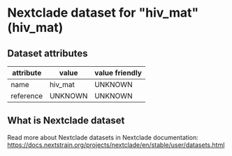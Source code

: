 # Nextclade dataset for "hiv_mat" (hiv_mat)


## Dataset attributes

| attribute            | value                | value friendly                           |
| -------------------- | -------------------- | ---------------------------------------- |
| name                 | hiv_mat              | UNKNOWN                                  |
| reference            | UNKNOWN              | UNKNOWN                                  |


## What is Nextclade dataset

Read more about Nextclade datasets in Nextclade documentation: https://docs.nextstrain.org/projects/nextclade/en/stable/user/datasets.html
